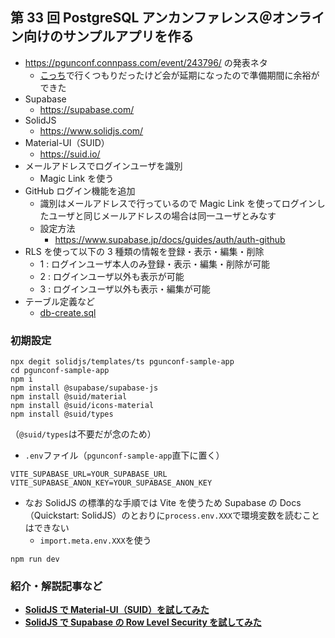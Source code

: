 ## 第 33 回 PostgreSQL アンカンファレンス＠オンライン向けのサンプルアプリを作る

- https://pgunconf.connpass.com/event/243796/ の発表ネタ
  - [こっち](https://github.com/hmatsu47/profile-app)で行くつもりだったけど会が延期になったので準備期間に余裕ができた
- Supabase
  - https://supabase.com/
- SolidJS
  - https://www.solidjs.com/
- Material-UI（SUID）
  - https://suid.io/
- メールアドレスでログインユーザを識別
  - Magic Link を使う
- GitHub ログイン機能を追加
  - 識別はメールアドレスで行っているので Magic Link を使ってログインしたユーザと同じメールアドレスの場合は同一ユーザとみなす
  - 設定方法
    - https://www.supabase.jp/docs/guides/auth/auth-github
- RLS を使って以下の 3 種類の情報を登録・表示・編集・削除
  - 1 : ログインユーザ本人のみ登録・表示・編集・削除が可能
  - 2 : ログインユーザ以外も表示が可能
  - 3 : ログインユーザ以外も表示・編集が可能
- テーブル定義など
  - [db-create.sql](db-create.sql)

### 初期設定

```sh:初期設定
npx degit solidjs/templates/ts pgunconf-sample-app
cd pgunconf-sample-app
npm i
npm install @supabase/supabase-js
npm install @suid/material
npm install @suid/icons-material
npm install @suid/types
```

（`@suid/types`は不要だが念のため）

- `.env`ファイル（`pgunconf-sample-app`直下に置く）

```text:.env
VITE_SUPABASE_URL=YOUR_SUPABASE_URL
VITE_SUPABASE_ANON_KEY=YOUR_SUPABASE_ANON_KEY
```

- なお SolidJS の標準的な手順では Vite を使うため Supabase の Docs（Quickstart: SolidJS）のとおりに`process.env.XXX`で環境変数を読むことはできない
  - `import.meta.env.XXX`を使う

```sh:開発環境で起動
npm run dev
```

### 紹介・解説記事など

- **[SolidJS で Material-UI（SUID）を試してみた](https://zenn.dev/hmatsu47/articles/solidjs-suid-sample)**
- **[SolidJS で Supabase の Row Level Security を試してみた](https://qiita.com/hmatsu47/items/b6ba2d2994e1632c13ea)**
